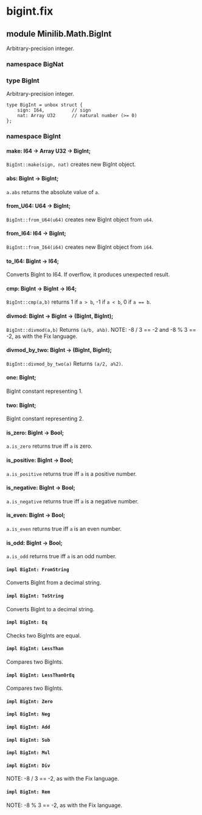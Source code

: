 # bigint.fix

## module Minilib.Math.BigInt

Arbitrary-precision integer.

### namespace BigNat

### type BigInt

Arbitrary-precision integer.

```
type BigInt = unbox struct {
    sign: I64,          // sign
    nat: Array U32      // natural number (>= 0)
};
```
### namespace BigInt

#### make: I64 -> Array U32 -> BigInt;

`BigInt::make(sign, nat)` creates new BigInt object.

#### abs: BigInt -> BigInt;

`a.abs` returns the absolute value of `a`.

#### from_U64: U64 -> BigInt;

`BigInt::from_U64(u64)` creates new BigInt object from `u64`.

#### from_I64: I64 -> BigInt;

`BigInt::from_I64(i64)` creates new BigInt object from `i64`.

#### to_I64: BigInt -> I64;

Converts BigInt to I64. If overflow, it produces unexpected result.

#### cmp: BigInt -> BigInt -> I64;

`BigInt::cmp(a,b)` returns 1 if `a > b`, -1 if `a < b`, 0 if `a == b`.

#### divmod: BigInt -> BigInt -> (BigInt, BigInt);

`BigInt::divmod(a,b)` Returns `(a/b, a%b)`.
NOTE: -8 / 3 == -2 and -8 % 3 == -2, as with the Fix language.

#### divmod_by_two: BigInt -> (BigInt, BigInt);

`BigInt::divmod_by_two(a)` Returns `(a/2, a%2)`.

#### one: BigInt;

BigInt constant representing 1.

#### two: BigInt;

BigInt constant representing 2.

#### is_zero: BigInt -> Bool;

`a.is_zero` returns true iff `a` is zero.

#### is_positive: BigInt -> Bool;

`a.is_positive` returns true iff `a` is a positive number.

#### is_negative: BigInt -> Bool;

`a.is_negative` returns true iff `a` is a negative number.

#### is_even: BigInt -> Bool;

`a.is_even` returns true iff `a` is an even number.

#### is_odd: BigInt -> Bool;

`a.is_odd` returns true iff `a` is an odd number.

#### `impl BigInt: FromString`

Converts BigInt from a decimal string.

#### `impl BigInt: ToString`

Converts BigInt to a decimal string.

#### `impl BigInt: Eq`

Checks two BigInts are equal.

#### `impl BigInt: LessThan`

Compares two BigInts.

#### `impl BigInt: LessThanOrEq`

Compares two BigInts.

#### `impl BigInt: Zero`

#### `impl BigInt: Neg`

#### `impl BigInt: Add`

#### `impl BigInt: Sub`

#### `impl BigInt: Mul`

#### `impl BigInt: Div`

NOTE: -8 / 3 == -2, as with the Fix language.

#### `impl BigInt: Rem`

NOTE: -8 % 3 == -2, as with the Fix language.

